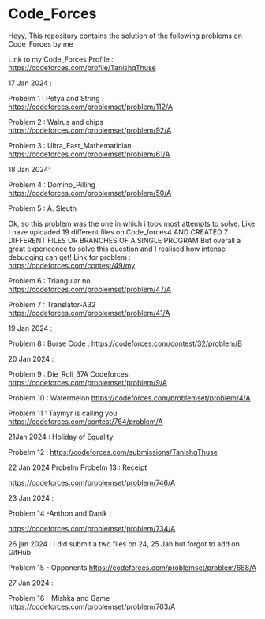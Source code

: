 # Code_Forces

Heyy, This repository contains the solution of the following problems on Code_Forces by me 

Link to my Code_Forces Profile : https://codeforces.com/profile/TanishqThuse

17 Jan 2024 :

Probelm 1 : Petya and String :
https://codeforces.com/problemset/problem/112/A

Problem 2 : Walrus and chips
https://codeforces.com/problemset/problem/92/A

Problem 3 : Ultra_Fast_Mathematician
https://codeforces.com/problemset/problem/61/A

18 Jan 2024:

Problem 4 : Domino_Pilling
https://codeforces.com/problemset/problem/50/A

Problem 5 : A. Sleuth

Ok, so this problem was the one in which i took most attempts to solve.
Like I have uploaded 19 different files on Code_forces4
AND CREATED 7 DIFFERENT FILES OR BRANCHES OF A SINGLE PROGRAM
But overall a great expericence to solve this question and I realised how 
intense debugging can get!
Link for problem : https://codeforces.com/contest/49/my

Problem 6 : Triangular no.
https://codeforces.com/problemset/problem/47/A

Problem 7 : Translator-A32
https://codeforces.com/problemset/problem/41/A

19 Jan 2024 :

Problem 8 : Borse Code : 
https://codeforces.com/contest/32/problem/B

20 Jan 2024 :

Problem 9 : Die_Roll_37A Codeforces
https://codeforces.com/problemset/problem/9/A

Problem 10 : Watermelon
https://codeforces.com/problemset/problem/4/A

Problem 11 : Taymyr is calling you
https://codeforces.com/contest/764/problem/A

21Jan 2024 : 
Holiday of Equality

Probelm 12 : https://codeforces.com/submissions/TanishqThuse

22 Jan 2024 Probelm
Probelm 13 : Receipt 

https://codeforces.com/problemset/problem/746/A

23 Jan 2024 :

Problem 14 -Anthon and Danik :

https://codeforces.com/problemset/problem/734/A

26 jan 2024 :
I did submit a two files on 24, 25 Jan but forgot to add on GitHub

Problem 15 - Opponents
https://codeforces.com/problemset/problem/688/A

27 Jan 2024 :

Problem 16 -  Mishka and Game
https://codeforces.com/problemset/problem/703/A




